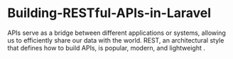 # Building-RESTful-APIs-in-Laravel
APIs serve as a bridge between different applications or systems, allowing us to efficiently share our data with the world. REST, an architectural style that defines how to build APIs, is popular, modern, and lightweight .
